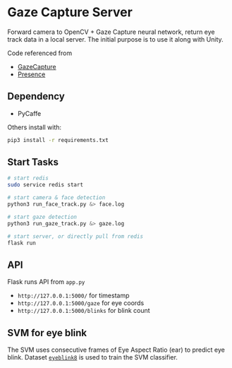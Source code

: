# Gaze Capture Server

Forward camera to OpenCV + Gaze Capture neural network, return eye track data in a local server. The initial purpose is to use it along with Unity.

Code referenced from

* [GazeCapture](https://github.com/CSAILVision/GazeCapture)
* [Presence](https://github.com/oveddan/presence)

## Dependency

* PyCaffe

Others install with:

```bash
pip3 install -r requirements.txt

```

## Start Tasks

```bash
# start redis
sudo service redis start

# start camera & face detection
python3 run_face_track.py &> face.log

# start gaze detection
python3 run_gaze_track.py &> gaze.log

# start server, or directly pull from redis
flask run
```

## API

Flask runs API from `app.py`

* `http://127.0.0.1:5000/` for timestamp
* `http://127.0.0.1:5000/gaze` for eye coords
* `http://127.0.0.1:5000/blinks` for blink count

## SVM for eye blink

The SVM uses consecutive frames of Eye Aspect Ratio (ear) to predict eye blink. Dataset [`eyeblink8`](https://www.blinkingmatters.com/research) is used to train the SVM classifier. 

